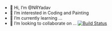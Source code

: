 - 👋 Hi, I’m @NRYadav
- 👀 I’m interested in Coding and Painting
- 🌱 I’m currently learning ...
- 💞️ I’m looking to collaborate on ...
[![Build Status](https://dev.azure.com/ynehar55/New%20Project/_apis/build/status/NRYadav.NRYadav?branchName=main)](https://dev.azure.com/ynehar55/New%20Project/_build/latest?definitionId=8&branchName=main)

<!---
NRYadav/NRYadav is a ✨ special ✨ repository because its `README.md` (this file) appears on your GitHub profile.
You can click the Preview link to take a look at your changes.
--->
